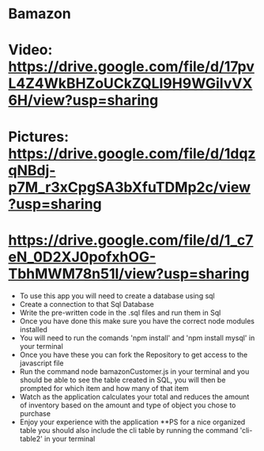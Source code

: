 # Bamazon
# Video: https://drive.google.com/file/d/17pvL4Z4WkBHZoUCkZQLI9H9WGiIvVX6H/view?usp=sharing
# Pictures: https://drive.google.com/file/d/1dqzqNBdj-p7M_r3xCpgSA3bXfuTDMp2c/view?usp=sharing
# https://drive.google.com/file/d/1_c7eN_0D2XJ0pofxhOG-TbhMWM78n51l/view?usp=sharing
* To use this app you will need to create a database using sql
* Create a connection to that Sql Database
* Write the pre-written code in the .sql files and run them in Sql
* Once you have done this make sure you have the correct node modules installed
* You will need to run the comands 'npm install' and 'npm install mysql' in your terminal
* Once you have these you can fork the Repository to get access to the javascript file
* Run the command node bamazonCustomer.js in your terminal and you should be able to see the table created in SQL, you will then be prompted for which item and how many of that item
* Watch as the application calculates your total and reduces the amount of inventory based on the amount and type of object you chose to purchase
* Enjoy your experience with the application 
**PS for a nice organized table you should also include the cli table by running the command 'cli-table2' in your terminal
